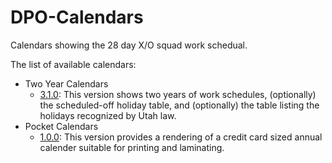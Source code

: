# DPO-Calendars
Calendars showing the 28 day X/O squad work schedual.

The list of available calendars:
* Two Year Calendars
  * [3.1.0](https://github.com/bstarks/DPO-Calendars/dist/2%20years/3.1.0/udcCal_singleFile.min.html): This version shows two years of work schedules, (optionally) the scheduled-off holiday table, and (optionally) the table listing the holidays recognized by Utah law.
* Pocket Calendars
  * [1.0.0](https://github.com/bstarks/DPO-Calendars/dist/1%20year%20cards/udcCalPocket_1File.html): This version provides a rendering of a credit card sized annual calender suitable for printing and laminating.

